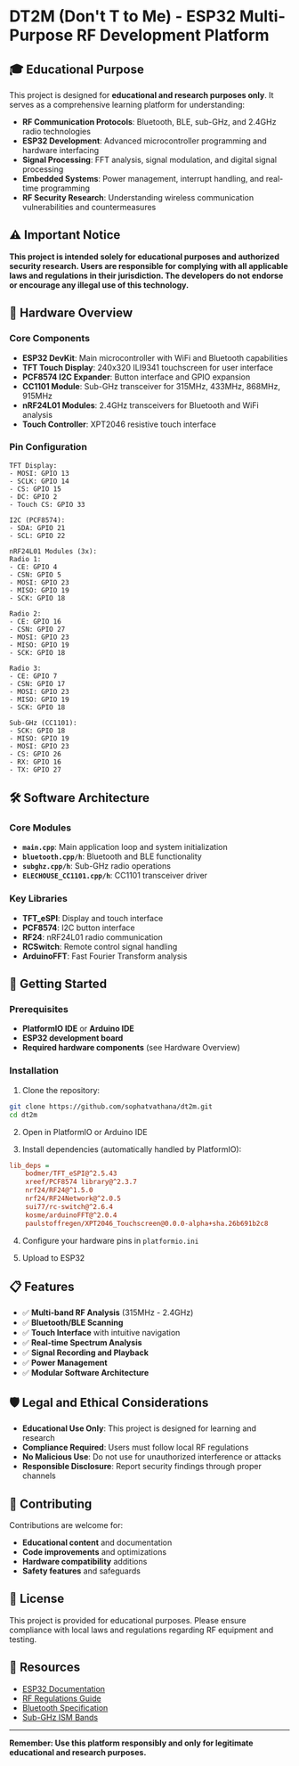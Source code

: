# DT2M (Don't T to Me) - ESP32 Multi-Purpose RF Development Platform

## 🎓 Educational Purpose

This project is designed for **educational and research purposes only**. It serves as a comprehensive learning platform for understanding:

- **RF Communication Protocols**: Bluetooth, BLE, sub-GHz, and 2.4GHz radio technologies
- **ESP32 Development**: Advanced microcontroller programming and hardware interfacing
- **Signal Processing**: FFT analysis, signal modulation, and digital signal processing
- **Embedded Systems**: Power management, interrupt handling, and real-time programming
- **RF Security Research**: Understanding wireless communication vulnerabilities and countermeasures

## ⚠️ Important Notice

**This project is intended solely for educational purposes and authorized security research. Users are responsible for complying with all applicable laws and regulations in their jurisdiction. The developers do not endorse or encourage any illegal use of this technology.**

## 🔧 Hardware Overview

### Core Components
- **ESP32 DevKit**: Main microcontroller with WiFi and Bluetooth capabilities
- **TFT Touch Display**: 240x320 ILI9341 touchscreen for user interface
- **PCF8574 I2C Expander**: Button interface and GPIO expansion
- **CC1101 Module**: Sub-GHz transceiver for 315MHz, 433MHz, 868MHz, 915MHz
- **nRF24L01 Modules**: 2.4GHz transceivers for Bluetooth and WiFi analysis
- **Touch Controller**: XPT2046 resistive touch interface

### Pin Configuration
```
TFT Display:
- MOSI: GPIO 13
- SCLK: GPIO 14
- CS: GPIO 15
- DC: GPIO 2
- Touch CS: GPIO 33

I2C (PCF8574):
- SDA: GPIO 21
- SCL: GPIO 22

nRF24L01 Modules (3x):
Radio 1:
- CE: GPIO 4
- CSN: GPIO 5
- MOSI: GPIO 23
- MISO: GPIO 19
- SCK: GPIO 18

Radio 2:
- CE: GPIO 16
- CSN: GPIO 27
- MOSI: GPIO 23
- MISO: GPIO 19
- SCK: GPIO 18

Radio 3:
- CE: GPIO 7
- CSN: GPIO 17
- MOSI: GPIO 23
- MISO: GPIO 19
- SCK: GPIO 18

Sub-GHz (CC1101):
- SCK: GPIO 18
- MISO: GPIO 19
- MOSI: GPIO 23
- CS: GPIO 26
- RX: GPIO 16
- TX: GPIO 27
```

## 🛠️ Software Architecture

### Core Modules
- **`main.cpp`**: Main application loop and system initialization
- **`bluetooth.cpp/h`**: Bluetooth and BLE functionality
- **`subghz.cpp/h`**: Sub-GHz radio operations
- **`ELECHOUSE_CC1101.cpp/h`**: CC1101 transceiver driver

### Key Libraries
- **TFT_eSPI**: Display and touch interface
- **PCF8574**: I2C button interface
- **RF24**: nRF24L01 radio communication
- **RCSwitch**: Remote control signal handling
- **ArduinoFFT**: Fast Fourier Transform analysis

## 🚀 Getting Started

### Prerequisites
- **PlatformIO IDE** or **Arduino IDE**
- **ESP32 development board**
- **Required hardware components** (see Hardware Overview)

### Installation
1. Clone the repository:
```bash
git clone https://github.com/sophatvathana/dt2m.git
cd dt2m
```

2. Open in PlatformIO or Arduino IDE

3. Install dependencies (automatically handled by PlatformIO):
```ini
lib_deps = 
    bodmer/TFT_eSPI@^2.5.43
    xreef/PCF8574 library@^2.3.7
    nrf24/RF24@^1.5.0
    nrf24/RF24Network@^2.0.5
    sui77/rc-switch@^2.6.4
    kosme/arduinoFFT@^2.0.4
    paulstoffregen/XPT2046_Touchscreen@0.0.0-alpha+sha.26b691b2c8
```

4. Configure your hardware pins in `platformio.ini`

5. Upload to ESP32

## 📋 Features

- ✅ **Multi-band RF Analysis** (315MHz - 2.4GHz)
- ✅ **Bluetooth/BLE Scanning**
- ✅ **Touch Interface** with intuitive navigation
- ✅ **Real-time Spectrum Analysis**
- ✅ **Signal Recording and Playback**
- ✅ **Power Management**
- ✅ **Modular Software Architecture**

## 🛡️ Legal and Ethical Considerations

- **Educational Use Only**: This project is designed for learning and research
- **Compliance Required**: Users must follow local RF regulations
- **No Malicious Use**: Do not use for unauthorized interference or attacks
- **Responsible Disclosure**: Report security findings through proper channels

## 🤝 Contributing

Contributions are welcome for:
- **Educational content** and documentation
- **Code improvements** and optimizations
- **Hardware compatibility** additions
- **Safety features** and safeguards

## 📄 License

This project is provided for educational purposes. Please ensure compliance with local laws and regulations regarding RF equipment and testing.

## 🔗 Resources

- [ESP32 Documentation](https://docs.espressif.com/projects/esp-idf/en/latest/)
- [RF Regulations Guide](https://www.fcc.gov/engineering-technology/electromagnetic-compatibility-division/radio-frequency-safety/faq/rf-safety)
- [Bluetooth Specification](https://www.bluetooth.com/specifications/)
- [Sub-GHz ISM Bands](https://en.wikipedia.org/wiki/ISM_radio_band)

---

**Remember: Use this platform responsibly and only for legitimate educational and research purposes.**
